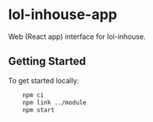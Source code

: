# lol-inhouse-app

Web (React app) interface for lol-inhouse.

## Getting Started

To get started locally:

```bash
    npm ci
    npm link ../module
    npm start
```
